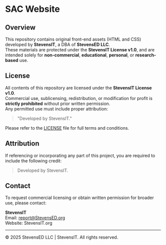 # SAC Website

## Overview

This repository contains original front-end assets (HTML and CSS) developed by **StevensIT**, a DBA of **StevensED LLC**.  
These materials are protected under the **StevensIT License v1.0**, and are intended solely for **non-commercial**, **educational**, **personal**, or **research-based** use.

## License

All contents of this repository are licensed under the **StevensIT License v1.0**.  
Commercial use, sublicensing, redistribution, or modification for profit is **strictly prohibited** without prior written permission.  
Any permitted use must include proper attribution:

> "Developed by StevensIT."

Please refer to the [LICENSE](./LICENSE) file for full terms and conditions.

## Attribution

If referencing or incorporating any part of this project, you are required to include the following credit:

> Developed by StevensIT.

## Contact

To request commercial licensing or obtain written permission for broader use, please contact:

**StevensIT**  
Email: report@StevensED.org  
Website: StevensIT.org  

---

© 2025 StevensED LLC | StevensIT. All rights reserved.
